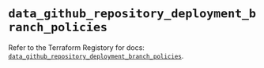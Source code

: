 # `data_github_repository_deployment_branch_policies`

Refer to the Terraform Registory for docs: [`data_github_repository_deployment_branch_policies`](https://registry.terraform.io/providers/integrations/github/5.43.0/docs/data-sources/repository_deployment_branch_policies).
